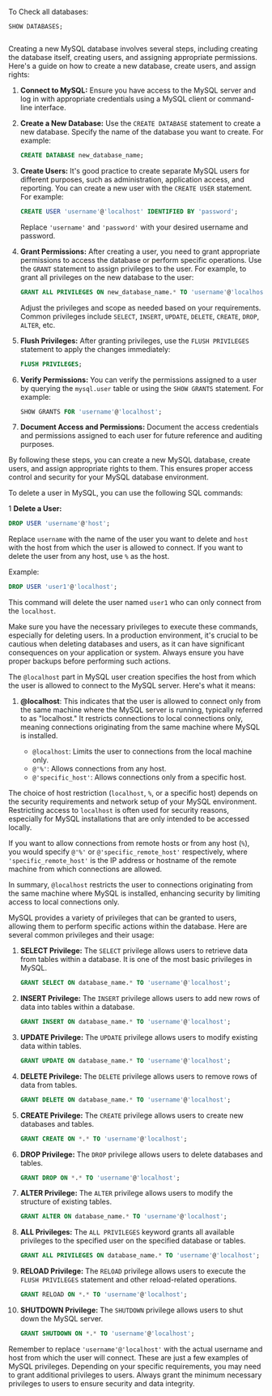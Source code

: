 To Check all databases:

```
SHOW DATABASES;


```


Creating a new MySQL database involves several steps, including creating the database itself, creating users, and assigning appropriate permissions. Here's a guide on how to create a new database, create users, and assign rights:

1. **Connect to MySQL:**
   Ensure you have access to the MySQL server and log in with appropriate credentials using a MySQL client or command-line interface.

2. **Create a New Database:**
   Use the `CREATE DATABASE` statement to create a new database. Specify the name of the database you want to create. For example:

   ```sql
   CREATE DATABASE new_database_name;
   ```

3. **Create Users:**
   It's good practice to create separate MySQL users for different purposes, such as administration, application access, and reporting. You can create a new user with the `CREATE USER` statement. For example:

   ```sql
   CREATE USER 'username'@'localhost' IDENTIFIED BY 'password';
   ```

   Replace `'username'` and `'password'` with your desired username and password.

4. **Grant Permissions:**
   After creating a user, you need to grant appropriate permissions to access the database or perform specific operations. Use the `GRANT` statement to assign privileges to the user. For example, to grant all privileges on the new database to the user:

   ```sql
   GRANT ALL PRIVILEGES ON new_database_name.* TO 'username'@'localhost';
   ```

   Adjust the privileges and scope as needed based on your requirements. Common privileges include `SELECT`, `INSERT`, `UPDATE`, `DELETE`, `CREATE`, `DROP`, `ALTER`, etc.

5. **Flush Privileges:**
   After granting privileges, use the `FLUSH PRIVILEGES` statement to apply the changes immediately:

   ```sql
   FLUSH PRIVILEGES;
   ```

6. **Verify Permissions:**
   You can verify the permissions assigned to a user by querying the `mysql.user` table or using the `SHOW GRANTS` statement. For example:

   ```sql
   SHOW GRANTS FOR 'username'@'localhost';
   ```

7. **Document Access and Permissions:**
   Document the access credentials and permissions assigned to each user for future reference and auditing purposes.

By following these steps, you can create a new MySQL database, create users, and assign appropriate rights to them. This ensures proper access control and security for your MySQL database environment.


To delete a   user in MySQL, you can use the following SQL commands:



1 **Delete a User:**

```sql
DROP USER 'username'@'host';
```

Replace `username` with the name of the user you want to delete and `host` with the host from which the user is allowed to connect. If you want to delete the user from any host, use `%` as the host.

Example:

```sql
DROP USER 'user1'@'localhost';
```

This command will delete the user named `user1` who can only connect from the `localhost`.

Make sure you have the necessary privileges to execute these commands, especially for deleting users. In a production environment, it's crucial to be cautious when deleting databases and users, as it can have significant consequences on your application or system. Always ensure you have proper backups before performing such actions.














The `@localhost` part in MySQL user creation specifies the host from which the user is allowed to connect to the MySQL server. Here's what it means:

1. **@localhost**: This indicates that the user is allowed to connect only from the same machine where the MySQL server is running, typically referred to as "localhost." It restricts connections to local connections only, meaning connections originating from the same machine where MySQL is installed.

   - `@localhost`: Limits the user to connections from the local machine only.
   - `@'%'`: Allows connections from any host.
   - `@'specific_host'`: Allows connections only from a specific host.

The choice of host restriction (`localhost`, `%`, or a specific host) depends on the security requirements and network setup of your MySQL environment. Restricting access to `localhost` is often used for security reasons, especially for MySQL installations that are only intended to be accessed locally.

If you want to allow connections from remote hosts or from any host (`%`), you would specify `@'%'` or `@'specific_remote_host'` respectively, where `'specific_remote_host'` is the IP address or hostname of the remote machine from which connections are allowed.

In summary, `@localhost` restricts the user to connections originating from the same machine where MySQL is installed, enhancing security by limiting access to local connections only.


 MySQL provides a variety of privileges that can be granted to users, allowing them to perform specific actions within the database. Here are several common privileges and their usage:

1. **SELECT Privilege:**
   The `SELECT` privilege allows users to retrieve data from tables within a database. It is one of the most basic privileges in MySQL.

   ```sql
   GRANT SELECT ON database_name.* TO 'username'@'localhost';
   ```

2. **INSERT Privilege:**
   The `INSERT` privilege allows users to add new rows of data into tables within a database.

   ```sql
   GRANT INSERT ON database_name.* TO 'username'@'localhost';
   ```

3. **UPDATE Privilege:**
   The `UPDATE` privilege allows users to modify existing data within tables.

   ```sql
   GRANT UPDATE ON database_name.* TO 'username'@'localhost';
   ```

4. **DELETE Privilege:**
   The `DELETE` privilege allows users to remove rows of data from tables.

   ```sql
   GRANT DELETE ON database_name.* TO 'username'@'localhost';
   ```

5. **CREATE Privilege:**
   The `CREATE` privilege allows users to create new databases and tables.

   ```sql
   GRANT CREATE ON *.* TO 'username'@'localhost';
   ```

6. **DROP Privilege:**
   The `DROP` privilege allows users to delete databases and tables.

   ```sql
   GRANT DROP ON *.* TO 'username'@'localhost';
   ```

7. **ALTER Privilege:**
   The `ALTER` privilege allows users to modify the structure of existing tables.

   ```sql
   GRANT ALTER ON database_name.* TO 'username'@'localhost';
   ```

8. **ALL Privileges:**
   The `ALL PRIVILEGES` keyword grants all available privileges to the specified user on the specified database or tables.

   ```sql
   GRANT ALL PRIVILEGES ON database_name.* TO 'username'@'localhost';
   ```

9. **RELOAD Privilege:**
   The `RELOAD` privilege allows users to execute the `FLUSH PRIVILEGES` statement and other reload-related operations.

   ```sql
   GRANT RELOAD ON *.* TO 'username'@'localhost';
   ```

10. **SHUTDOWN Privilege:**
    The `SHUTDOWN` privilege allows users to shut down the MySQL server.

    ```sql
    GRANT SHUTDOWN ON *.* TO 'username'@'localhost';
    ```

Remember to replace `'username'@'localhost'` with the actual username and host from which the user will connect. These are just a few examples of MySQL privileges. Depending on your specific requirements, you may need to grant additional privileges to users. Always grant the minimum necessary privileges to users to ensure security and data integrity.


